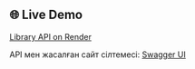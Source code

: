 ## 🌐 Live Demo
[Library API on Render](https://libraryapi-ev62.onrender.com)

API мен жасалған сайт сілтемесі: [Swagger UI](https://libraryapi-ev62.onrender.com/docs)
